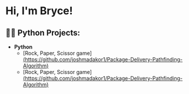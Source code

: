 <h1>Hi, I'm Bryce! 
<h2>👨‍💻 Python Projects:</h2>

- <b>Python</b>
  - [Rock, Paper, Scissor game][(https://github.com/joshmadakor1/Package-Delivery-Pathfinding-Algorithm)](https://github.com/BryceHutch/Rock-paper-scissor-game/blob/main/README.md)
  - [Rock, Paper, Scissor game][(https://github.com/joshmadakor1/Package-Delivery-Pathfinding-Algorithm)](https://github.com/BryceHutch/Rolling-dice/blob/main/README.md)
